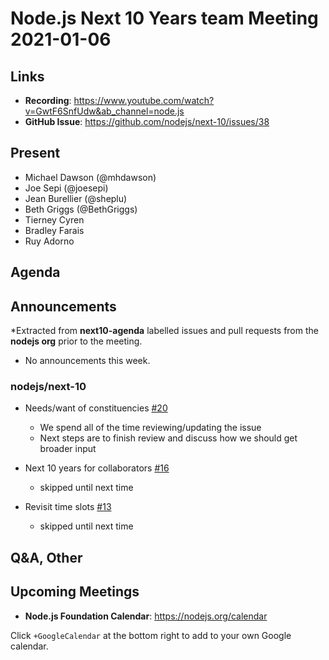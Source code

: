 # Node.js  Next 10 Years team Meeting 2021-01-06

## Links

* **Recording**: https://www.youtube.com/watch?v=GwtF6SnfUdw&ab_channel=node.js
* **GitHub Issue**: https://github.com/nodejs/next-10/issues/38

## Present

* Michael Dawson (@mhdawson)
* Joe Sepi (@joesepi)
* Jean Burellier (@sheplu)
* Beth Griggs (@BethGriggs)
* Tierney Cyren
* Bradley Farais
* Ruy Adorno

## Agenda

## Announcements
 
*Extracted from **next10-agenda** labelled issues and pull requests from the **nodejs org** prior to the meeting.

* No announcements this week.

### nodejs/next-10

* Needs/want of constituencies [#20](https://github.com/nodejs/next-10/issues/20)
  * We spend all of the time reviewing/updating the issue
  * Next steps are to finish review and discuss how we should get broader input

* Next 10 years for collaborators [#16](https://github.com/nodejs/next-10/issues/16)
  * skipped until next time

* Revisit time slots [#13](https://github.com/nodejs/next-10/issues/13)
  * skipped until next time

## Q&A, Other


## Upcoming Meetings


* **Node.js Foundation Calendar**: https://nodejs.org/calendar


Click `+GoogleCalendar` at the bottom right to add to your own Google calendar.
